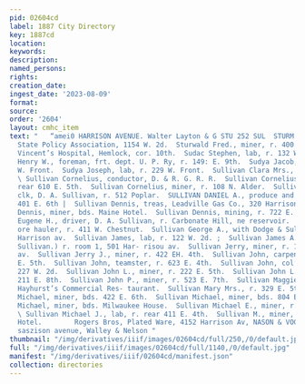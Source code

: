 ```yaml
---
pid: 02604cd
label: 1887 City Directory
key: 1887cd
location: 
keywords: 
description: 
named_persons: 
rights: 
creation_date: 
ingest_date: '2023-08-09'
format: 
source: 
order: '2604'
layout: cmhc_item
text: "   “amei0 HARRISON AVENUE. Walter Layton & G STU 252 SUL  STURM JACOB, agt,
  State Policy Association, 1154 W. 2d.  Sturwald Fred., miner, r. 400 E. 3d.  St.
  Vincent’s Hospital, Hemlock, cor. 10th.  Sudac Stephen, lab, r. 132 W. Front.  Sudheimer
  Henry W., foreman, frt. dept. U. P. Ry, r. 149: E. 9th.  Sudya Jacob, lab, r. 229
  W. Front.  Sudya Joseph, lab, r. 229 W. Front.  Sullivan Clara Mrs., r. 210 E. 6th.
  \ Sullivan Cornelius, conductor, D. & R. G. R. R.  Sullivan Cornelius, miner, r.
  rear 610 E. 5th.  Sullivan Cornelius, miner, r. 108 N. Alder.  Sullivan Daniel,
  clk, D. A. Sullivan, r. 512 Poplar.  SULLIVAN DANIEL A., produce and provisions,
  401 E. 6th |  Sullivan Dennis, treas, Leadville Gas Co., 320 Harrison av.  Sullivan
  Dennis, miner, bds. Maine Hotel.  Sullivan Dennis, mining, r. 722 E. 5th. ,  Sullivan
  Eugene H., driver, D. A. Sullivan, r. Carbonate Hill, ne reservoir.  Sullivan George,
  ore hauler, r. 411 W. Chestnut.  Sullivan George A., with Dodge & Sullivan, 501
  Harrison av.  Sullivan James, lab, r. 122 W. 2d. ;  Sullivan James A., (Dodge &
  Sullivan.) r. room 1, 501 Har- risou av.  Sullivan Jerry, miner, r. 1134 S. Toledo
  av.  Sullivan Jerry J., miner, r. 422 EH. 4th.  Sullivan John, carpenter, r. 700
  E. 5th.  Sullivan John, teamster, r. 623 E. 4th.  Sullivan John, col’d, lab, r.
  227 W. 2d.  Sullivan John L., miner, r. 222 E. 5th.  Sullivan John L., miner, r.
  211 E. 8th.  Sullivan John P., miner, r. 523 E. 7th.  Sullivan Maggie Miss., clk,
  Hayhurst’s Commercial Res- taurant.  Sullivan Mary Mrs., r. 329 E. 5th.  Sullivan
  Michael, miner, bds. 422 E. 6th.  Sullivan Michael, miner, bds. 804 E. 6th.  Sullivan
  Michael, miner, bds. Milwaukee House.  Sullivan Michael E., miner, r. 704 E. 5th.
  \ Sullivan Michael J., lab, r. rear 411 E. 4th.  Sullivan M., miner, bds. Maine
  Hotel.        Rogers Bros, Plated Ware, 4152 Harrison Av, NASON & VOGES  UNDERTAKERS,
  saszison avenue, Walley & Nelson "
thumbnail: "/img/derivatives/iiif/images/02604cd/full/250,/0/default.jpg"
full: "/img/derivatives/iiif/images/02604cd/full/1140,/0/default.jpg"
manifest: "/img/derivatives/iiif/02604cd/manifest.json"
collection: directories
---
```

